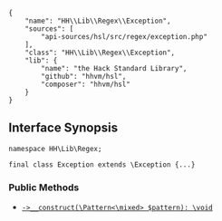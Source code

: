 ``` yamlmeta
{
    "name": "HH\\Lib\\Regex\\Exception",
    "sources": [
        "api-sources/hsl/src/regex/exception.php"
    ],
    "class": "HH\\Lib\\Regex\\Exception",
    "lib": {
        "name": "the Hack Standard Library",
        "github": "hhvm/hsl",
        "composer": "hhvm/hsl"
    }
}
```




## Interface Synopsis




``` Hack
namespace HH\Lib\Regex;

final class Exception extends \Exception {...}
```




### Public Methods




+ [` ->__construct(\Pattern<\mixed> $pattern): \void `](<>)
<!-- HHAPIDOC -->
